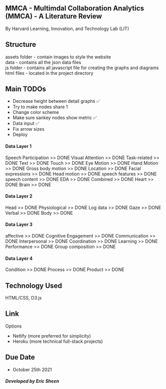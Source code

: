 ## MMCA - Multimdal Collaboration Analytics (MMCA) - A Literature Review

By Harvard Learning, Innovation, and Technology Lab (LIT)

## Structure

assets folder - contain images to style the website </br>
data - contains all the json data files </br>
js folder - contains all javascript file for creating the graphs and diagrams </br>
html files - located in the project directory </br>

## Main TODOs

- Decrease height between detail graphs ✅
- Try to make nodes share 1
- Change color scheme
- Make sure sankey nodes show metric ✅
- Data input ✅
- Fix arrow sizes 
- Deploy

#### Data Layer 1 
Speech Participation >> DONE
Visual Attention >> DONE
Task-related >> DONE
Text >> DONE
Touch >> DONE
Eye Motion >> DONE
Hand Motion >> DONE
Gross body motion >> DONE
Location >> DONE
Facial expressions >> DONE
Head motion >> DONE
speech features >> DONE
speech content >> DONE
EDA >> DONE
Combined >> DONE
Heart >> DONE
Brain >> DONE

#### Data Layer 2
Head >> DONE
Physiological >> DONE
Log data >> DONE
Gaze >> DONE
Verbal >> DONE
Body >> DONE

#### Data Layer 3
affective >> DONE
Cognitive Engagement >> DONE
Communication >> DONE
Interpersonal >> DONE
Coordination >> DONE
Learning >> DONE
Performance >> DONE
Group composition >> DONE

#### Data Layer 4
Condition >> DONE
Process >> DONE
Product >> DONE

## Technology Used

HTML/CSS, D3.js

## Link

Options
- Netlify (more preferred for simplicity)
- Heroku (more technical full-stack projects)

## Due Date

- October 25th 2021

##### Developed by Eric Sheen
